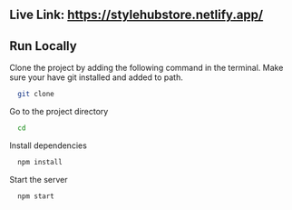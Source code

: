 ## Live Link: https://stylehubstore.netlify.app/

## Run Locally

Clone the project by adding the following command in the terminal.
Make sure your have git installed and added to path.

```bash
  git clone
```

Go to the project directory

```bash
  cd
```

Install dependencies

```bash
  npm install
```

Start the server

```bash
  npm start
```
